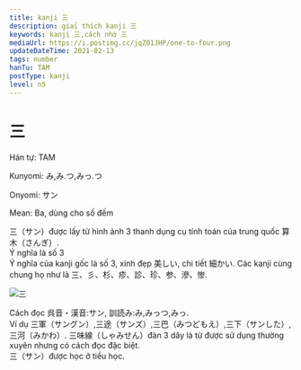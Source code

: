 ```yaml
---
title: kanji 三
description: giaỉ thích kanji 三
keywords: kanji 三,cách nhớ 三
mediaUrl: https://i.postimg.cc/jqZ01JHP/one-to-four.png
updateDateTime: 2021-02-13
tags: number
hanTu: TAM
postType: kanji
level: n5
---
```


# 三

Hán tự: TAM

Kunyomi: み,み.つ,みっ.つ

Onyomi: サン

Mean: Ba, dùng cho số đếm

三（サン）được lấy từ hình ảnh 3 thanh dụng cụ tính toán của trung quốc 算木（さんぎ）.  
Ý nghĩa là số 3  
Ý nghĩa của kanji gốc là số 3, xinh đẹp 美しい, chi tiết 細かい. Các kanji cùng chung họ như là 三、彡、杉、疹、診、珍、参、滲、惨.

![三](https://huusennarare.cocolog-nifty.com/blog/images/2016/08/11/photo_12.jpg "三")

Cách đọc 呉音・漢音:サン, 訓読み:み,みっつ,みっ.  
Ví dụ 三軍（サングン）,三途（サンズ）,三巴（みつどもえ）,三下（サンした）,三河（みかわ）. 三味線（しゃみせん）đàn 3 dây là từ được sử dụng thường xuyên nhưng có cách đọc đặc biệt.  
三（サン）được học ở tiểu học.